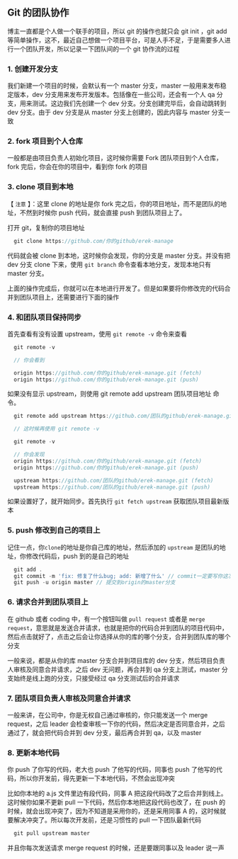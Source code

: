 ## Git 的团队协作

博主一直都是个人做一个联手的项目，所以 git 的操作也就只会 git init ，git add 等简单操作，这不，最近自己想做一个项目平台，可是人手不足，于是需要多人进行一个团队开发，所以记录一下团队间的一个 git 协作流的过程

### 1. 创建开发分支

我们新建一个项目的时候，会默认有一个 master 分支，master 一般用来发布稳定版本，dev 分支用来发布开发版本。包括像在一些公司，还会有一个人 qa 分支，用来测试。这边我们先创建一个 dev 分支。分支创建完毕后，会自动跳转到 dev 分支。由于 dev 分支是从 master 分支上创建的，因此内容与 master 分支一致

### 2. fork 项目到个人仓库

一般都是由项目负责人初始化项目，这时候你需要 Fork 团队项目到个人仓库，fork 完后，你会在你的项目中，看到你 fork 的项目

### 3. clone 项目到本地

【 `注意` 】：这里 clone 的地址是你 fork 完之后，你的项目地址，而不是团队的地址，不然到时候你 push 代码，就会直接 push 到团队项目上了。

打开 git，复制你的项目地址

```javascript
  git clone https://github.com/你的github/erek-manage
```

代码就会被 clone 到本地，这时候你会发现，你的分支是 master 分支。并没有把 dev 分支 clone 下来，使用 `git branch` 命令查看本地分支，发现本地只有 master 分支。

上面的操作完成后，你就可以在本地进行开发了。但是如果要将你修改完的代码合并到团队项目上，还需要进行下面的操作

### 4. 和团队项目保持同步

首先查看有没有设置 upstream，使用 `git remote -v` 命令来查看

```javascript
  git remote -v

  // 你会看到

  origin https://github.com/你的github/erek-manage.git (fetch)
  origin https://github.com/你的github/erek-manage.git (push)

```

如果没有显示 upstream，则使用 git remote add upstream 团队项目地址 命令。

```javascript
  git remote add upstream https://github.com/团队的github/erek-manage.git

  // 这时候再使用 git remote -v

  git remote -v

  // 你会发现
  origin https://github.com/你的github/erek-manage.git (fetch)
  origin https://github.com/你的github/erek-manage.git (push)

  upstream https://github.com/团队的github/erek-manage.git (fetch)
  upstream https://github.com/团队的github/erek-manage.git (push)
```

如果设置好了，就开始同步。首先执行 `git fetch upstream` 获取团队项目最新版本

### 5. push 修改到自己的项目上

记住一点，你`clone`的地址是你自己库的地址，然后添加的 `upstream` 是团队的地址，你修改代码后，push 到的是自己的地址

```javascript
  git add .
  git commit -m 'fix: 修复了什么bug; add: 新增了什么' // commit一定要写你这次提交的代码，做了什么事情
  git push -u origin master // 提交到origin的master分支

```

### 6. 请求合并到团队项目上

在 github 或者 coding 中，有一个按钮叫做 `pull request` 或者是 `merge request`，意思就是发送合并请求，也就是把你的代码合并到团队的项目代码中，然后点击就好了，点击之后会让你选择从你的库的哪个分支，合并到团队库的哪个分支

一般来说，都是从你的库 master 分支合并到项目库的 dev 分支，然后项目负责人审核及同意合并请求，之后 dev 无问题，再合并到 qa 分支上测试，master 分支始终是线上跑的分支，只接受经过 qa 分支测试后的合并请求

### 7. 团队项目负责人审核及同意合并请求

一般来讲，在公司中，你是无权自己通过审核的，你只能发送一个 merge request，之后 leader 会检查审核一下你的代码，然后决定是否同意合并，之后通过了，就会把代码合并到 dev 分支，最后再合并到 qa，以及 master

### 8. 更新本地代码

你 push 了你写的代码，老大也 push 了他写的代码，同事也 push 了他写的代码，所以你开发前，得先更新一下本地代码，不然会出现冲突

比如你本地的 a.js 文件里边有段代码，同事 A 把这段代码改了之后合并到线上。这时候你如果不更新 pull 一下代码，然后你本地把这段代码也改了，在 push 的时候，就会出现冲突了，因为不知道是采用你的，还是采用同事 A 的，这时候就要解决冲突了。所以每次开发前，还是习惯性的 pull 一下团队最新代码

```javascript
  git pull upstream master
```

并且你每次发送请求 merge request 的时候，还是要跟同事以及 leader 说一声
